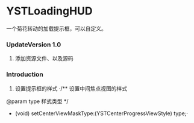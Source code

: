 # YSTLoadingHUD
一个菊花转动的加载提示框，可以自定义。

### UpdateVersion 1.0
1. 添加资源文件、以及源码

### Introduction
1. 设置提示框的样式
·/**
 设置中间焦点视图的样式

 @param type 样式类型
 */
+ (void) setCenterViewMaskType:(YSTCenterProgressViewStyle) type;·


